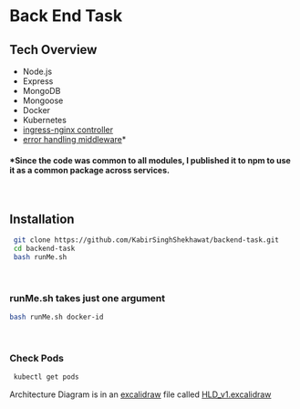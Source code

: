 # Back End Task

## Tech Overview
* Node.js 
* Express
* MongoDB
* Mongoose
* Docker
* Kubernetes
* [ingress-nginx controller][1]
* [error handling middleware][2]*


#### *Since the code was common to all modules, I published it to npm to use it as a common package across services. 
<p>&nbsp;</p>

## Installation

```sh
 git clone https://github.com/KabirSinghShekhawat/backend-task.git
 cd backend-task
 bash runMe.sh
```
<p>&nbsp;</p>

### runMe.sh takes just one argument

```sh
bash runMe.sh docker-id
```

<p>&nbsp;</p>

###  Check Pods 
```sh
 kubectl get pods
```

Architecture Diagram is in an [excalidraw][3] file called [HLD_v1.excalidraw](HLD_v1.excalidraw)

[1]: https://raw.githubusercontent.com/kubernetes/ingress-nginx/controller-v1.1.1/deploy/static/provider/cloud/deploy.yaml
[2]: https://www.npmjs.com/package/@uni-cron/pratilipi-common
[3]: https://excalidraw.com/